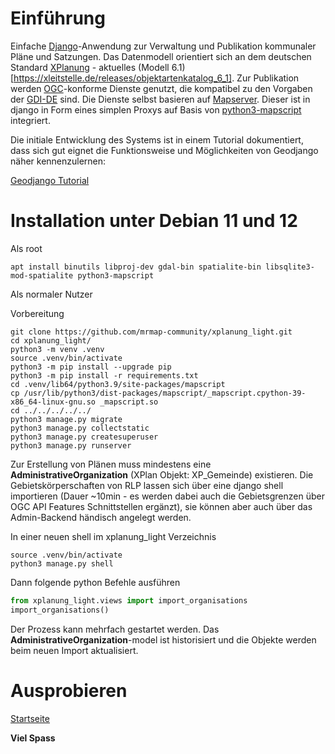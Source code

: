 # Einführung

Einfache [Django](https://www.djangoproject.com/)-Anwendung zur Verwaltung und Publikation kommunaler Pläne und Satzungen. Das Datenmodell orientiert sich an dem deutschen Standard [XPlanung](https://xleitstelle.de/xplanung) - aktuelles (Modell 6.1)[https://xleitstelle.de/releases/objektartenkatalog_6_1]. Zur Publikation werden [OGC](https://www.ogc.org/)-konforme Dienste genutzt, die kompatibel zu den Vorgaben der [GDI-DE](https://www.gdi-de.org/) sind. Die Dienste selbst basieren auf [Mapserver](https://mapserver.org/). Dieser ist in django in Form eines simplen Proxys auf Basis von [python3-mapscript](https://pypi.org/project/mapscript/) integriert.

Die initiale Entwicklung des Systems ist in einem Tutorial dokumentiert, dass sich gut eignet die Funktionsweise und Möglichkeiten von Geodjango näher kennenzulernen:

[Geodjango Tutorial](https://mrmap-community.github.io/django-tutorial/)

# Installation unter Debian 11 und 12

Als root

```shell
apt install binutils libproj-dev gdal-bin spatialite-bin libsqlite3-mod-spatialite python3-mapscript
```

Als normaler Nutzer

Vorbereitung
```shell
git clone https://github.com/mrmap-community/xplanung_light.git
cd xplanung_light/
python3 -m venv .venv
source .venv/bin/activate
python3 -m pip install --upgrade pip
python3 -m pip install -r requirements.txt
cd .venv/lib64/python3.9/site-packages/mapscript
cp /usr/lib/python3/dist-packages/mapscript/_mapscript.cpython-39-x86_64-linux-gnu.so _mapscript.so
cd ../../../../../
python3 manage.py migrate
python3 manage.py collectstatic
python3 manage.py createsuperuser
python3 manage.py runserver
```

Zur Erstellung von Plänen muss mindestens eine **AdministrativeOrganization** (XPlan Objekt: XP_Gemeinde) existieren.
Die Gebietskörperschaften von RLP lassen sich über eine django shell importieren (Dauer ~10min - es werden dabei auch die Gebietsgrenzen über OGC API Features Schnittstellen ergänzt), sie können aber auch über das Admin-Backend händisch angelegt werden.

In einer neuen shell im xplanung_light Verzeichnis
```shell
source .venv/bin/activate
python3 manage.py shell
```

Dann folgende python Befehle ausführen
```python
from xplanung_light.views import import_organisations
import_organisations()
```

Der Prozess kann mehrfach gestartet werden. Das **AdministrativeOrganization**-model ist historisiert und die Objekte werden beim neuen Import aktualisiert.

# Ausprobieren

[Startseite](http://127.0.0.1:8000/)

**Viel Spass**